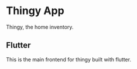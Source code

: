 # Thingy App

Thingy, the home inventory.

## Flutter

This is the main frontend for thingy built with flutter.
